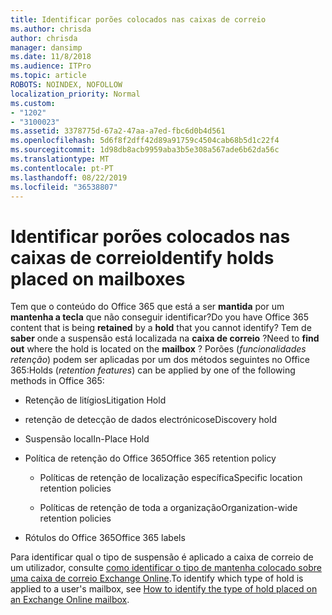 ```yaml
---
title: Identificar porões colocados nas caixas de correio
ms.author: chrisda
author: chrisda
manager: dansimp
ms.date: 11/8/2018
ms.audience: ITPro
ms.topic: article
ROBOTS: NOINDEX, NOFOLLOW
localization_priority: Normal
ms.custom:
- "1202"
- "3100023"
ms.assetid: 3378775d-67a2-47aa-a7ed-fbc6d0b4d561
ms.openlocfilehash: 5d6f8f2dff42d89a91759c4504cab68b5d1c22f4
ms.sourcegitcommit: 1d98db8acb9959aba3b5e308a567ade6b62da56c
ms.translationtype: MT
ms.contentlocale: pt-PT
ms.lasthandoff: 08/22/2019
ms.locfileid: "36538807"
---
```

# <a name="identify-holds-placed-on-mailboxes"></a><span data-ttu-id="3e6eb-102">Identificar porões colocados nas caixas de correio</span><span class="sxs-lookup"><span data-stu-id="3e6eb-102">Identify holds placed on mailboxes</span></span>

<span data-ttu-id="3e6eb-103">Tem que o conteúdo do Office 365 que está a ser **mantida** por um **mantenha a tecla** que não conseguir identificar?</span><span class="sxs-lookup"><span data-stu-id="3e6eb-103">Do you have Office 365 content that is being **retained** by a **hold** that you cannot identify?</span></span> <span data-ttu-id="3e6eb-104">Tem de **saber** onde a suspensão está localizada na **caixa de correio** ?</span><span class="sxs-lookup"><span data-stu-id="3e6eb-104">Need to **find out** where the hold is located on the **mailbox** ?</span></span> <span data-ttu-id="3e6eb-105">Porões (*funcionalidades retenção*) podem ser aplicadas por um dos métodos seguintes no Office 365:</span><span class="sxs-lookup"><span data-stu-id="3e6eb-105">Holds (*retention features*) can be applied by one of the following methods in Office 365:</span></span>
  
- <span data-ttu-id="3e6eb-106">Retenção de litígios</span><span class="sxs-lookup"><span data-stu-id="3e6eb-106">Litigation Hold</span></span>

- <span data-ttu-id="3e6eb-107">retenção de detecção de dados electrónicos</span><span class="sxs-lookup"><span data-stu-id="3e6eb-107">eDiscovery hold</span></span>

- <span data-ttu-id="3e6eb-108">Suspensão local</span><span class="sxs-lookup"><span data-stu-id="3e6eb-108">In-Place Hold</span></span>

- <span data-ttu-id="3e6eb-109">Política de retenção do Office 365</span><span class="sxs-lookup"><span data-stu-id="3e6eb-109">Office 365 retention policy</span></span> 

  - <span data-ttu-id="3e6eb-110">Políticas de retenção de localização específica</span><span class="sxs-lookup"><span data-stu-id="3e6eb-110">Specific location retention policies</span></span>

  - <span data-ttu-id="3e6eb-111">Políticas de retenção de toda a organização</span><span class="sxs-lookup"><span data-stu-id="3e6eb-111">Organization-wide retention policies</span></span>

- <span data-ttu-id="3e6eb-112">Rótulos do Office 365</span><span class="sxs-lookup"><span data-stu-id="3e6eb-112">Office 365 labels</span></span>

<span data-ttu-id="3e6eb-113">Para identificar qual o tipo de suspensão é aplicado a caixa de correio de um utilizador, consulte [como identificar o tipo de mantenha colocado sobre uma caixa de correio Exchange Online](https://docs.microsoft.com/office365/securitycompliance/identify-a-hold-on-an-exchange-online-mailbox).</span><span class="sxs-lookup"><span data-stu-id="3e6eb-113">To identify which type of hold is applied to a user's mailbox, see [How to identify the type of hold placed on an Exchange Online mailbox](https://docs.microsoft.com/office365/securitycompliance/identify-a-hold-on-an-exchange-online-mailbox).</span></span>
